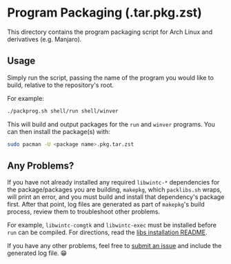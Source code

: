 # Program Packaging (.tar.pkg.zst)
This directory contains the program packaging script for Arch Linux and derivatives (e.g. Manjaro).

## Usage
Simply run the script, passing the name of the program you would like to build, relative to the repository's root.

For example:
```bash
./packprog.sh shell/run shell/winver
```

This will build and output packages for the `run` and `winver` programs. You can then install the package(s) with:
```bash
sudo pacman -U <package name>.pkg.tar.zst
```

## Any Problems?
If you have not already installed any required `libwintc-*` dependencies for the package/packages you are building, `makepkg`, which `packlibs.sh` wraps, will print an error, and you must build and install that dependency's package first. After that point, log files are generated as part of `makepkg`'s build process, review them to troubleshoot other problems.

For example, `libwintc-comgtk` and `libwintc-exec` must be installed before `run` can be compiled. For directions, read the [libs installation README](https://github.com/rozniak/xfce-winxp-tc/tree/master/packaging/arch-pkg/libs).

If you have any other problems, feel free to [submit an issue](https://github.com/rozniak/xfce-winxp-tc/issues) and include the generated log file. 😁
